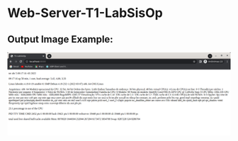 # Web-Server-T1-LabSisOp

## Output Image Example:


![alt text](https://github.com/iMarVic/Web-Server-T1-LabSisOp/blob/main/t1-final-labSisOp.png?raw=true)

